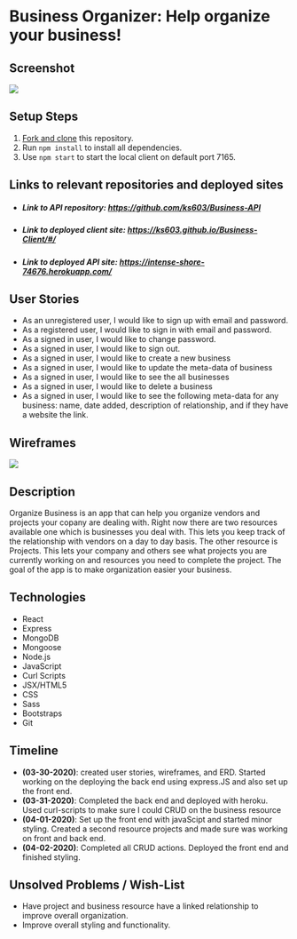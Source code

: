 # Business Organizer: Help organize your business!

## Screenshot
![](https://i.imgur.com/oxtJnUe.png)

## Setup Steps

1. [Fork and clone](https://github.com/ks603/Business-Client) this repository.
2. Run `npm install` to install all dependencies.
3. Use `npm start` to start the local client on default port 7165.

## Links to relevant repositories and deployed sites

* ##### Link to API repository: <https://github.com/ks603/Business-API>
* ##### Link to deployed client site: <https://ks603.github.io/Business-Client/#/>
* ##### Link to deployed API site: <https://intense-shore-74676.herokuapp.com/>

## User Stories

- As an unregistered user, I would like to sign up with email and password.
- As a registered user, I would like to sign in with email and password.
- As a signed in user, I would like to change password.
- As a signed in user, I would like to sign out.
- As a signed in user, I would like to create a new business
- As a signed in user, I would like to update the meta-data of business
- As a signed in user, I would like to see the all businesses
- As a signed in user, I would like to delete a business
- As a signed in user, I would like to see the following meta-data for any business: name, date added, description of relationship, and if they have a website the link.

## Wireframes

![](https://i.imgur.com/7z3eQ3B.png)

## Description

Organize Business is an app that can help you organize vendors and projects your copany are dealing with. Right now there are two resources available one which is businesses you deal with. This lets you keep track of the relationship with vendors on a day to day basis. The other resource is Projects. This lets your company and others see what projects you are currently working on and resources you need to complete the project. The goal of the app is to make organization easier your business.

## Technologies
- React
- Express
- MongoDB
- Mongoose
- Node.js
- JavaScript
- Curl Scripts
- JSX/HTML5
- CSS
- Sass
- Bootstraps
- Git


## Timeline
* **(03-30-2020)**: created user stories, wireframes, and ERD. Started working on the deploying the back end using express.JS and also set up the front end.
* **(03-31-2020)**: Completed the back end and deployed with heroku. Used curl-scripts to make sure I could CRUD on the business resource
* **(04-01-2020)**: Set up the front end with javaScipt and started minor styling. Created a second resource projects and made sure was working on front and back end.
* **(04-02-2020)**: Completed all CRUD actions. Deployed the front end and finished styling.

## Unsolved Problems / Wish-List
* Have project and business resource have a linked relationship to improve overall organization.
* Improve overall styling and functionality.
